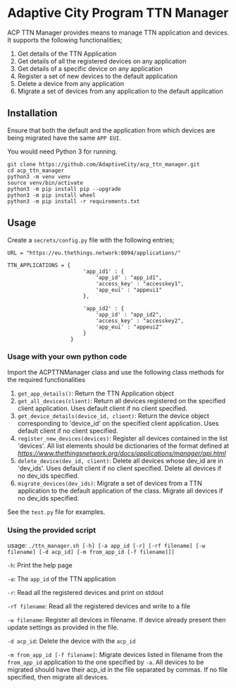 # Adaptive City Program TTN Manager
ACP TTN Manager provides means to manage TTN application and devices. It supports the following functionalities;
1. Get details of the TTN Application
2. Get details of all the registered devices on any application
3. Get details of a specific device on any application
4. Register a set of new devices to the default application
5. Delete a device from any application
6. Migrate a set of devices from any application to the default application

## Installation

Ensure that both the default and the application from which devices are being migrated have the same `APP EUI`.

You would need Python 3 for running.

```
git clone https://github.com/AdaptiveCity/acp_ttn_manager.git
cd acp_ttn_manager
python3 -m venv venv
source venv/bin/activate
python3 -m pip install pip --upgrade
python3 -m pip install wheel
python3 -m pip install -r requirements.txt
```

## Usage
Create a `secrets/config.py` file with the following entries;

```
URL = "https://eu.thethings.network:8094/applications/"

TTN_APPLICATIONS = {
                        'app_id1' : {
                            'app_id' : "app_id1",
                            'access_key' : "accesskey1",
                            'app_eui' : "appeui1"
                        },

                        'app_id2' : {
                            'app_id' : "app_id2",
                            'access_key' : "accesskey2",
                            'app_eui' : "appeui2"
                        }
                    }
```
### Usage with your own python code
Import the ACPTTNManager class and use the following class methods for the required functionalities

1. `get_app_details()`: Return the TTN Application object
2. `get_all_devices(client)`: Return all devices registered on the specified client application. Uses default client if no client specified.
3. `get_device_details(device_id, client)`: Return the device object corresponding to 'device_id' on the specified client application. Uses default client if no client specified.
4. `register_new_devices(devices)`: Register all devices contained in the list 'devices'. All list elements should be dictionaries of the format defined at *https://www.thethingsnetwork.org/docs/applications/manager/api.html*
5. `delete_device(dev_id, client)`: Delete all devices whose dev_id are in 'dev_ids'.  Uses default client if no client specified. Delete all devices if no dev_ids specified.
6. `migrate_devices(dev_ids)`: Migrate a set of devices from a TTN application to the default application of the class. Migrate all devices if no dev_ids specified.

See the `test.py` file for examples.

### Using the provided script

usage: `./ttn_manager.sh [-h] [-a app_id [-r] [-rf filename] [-w filename] [-d acp_id] [-m from_app_id [-f filename]]]`

`-h`: Print the help page

`-a`: The `app_id` of the TTN application

`-r`: Read all the registered devices and print on stdout

`-rf filename`: Read all the registered devices and write to a file

`-w filename`: Register all devices in filename. If device already present then update settings as provided in the file.

`-d acp_id`: Delete the device with the `acp_id`

`-m from_app_id [-f filename]`: Migrate devices listed in filename from the `from_app_id` application to the one specified by `-a`. All devices to be
                                    migrated should have their acp_id in the file separated by commas. If no file specified, then migrate all devices.